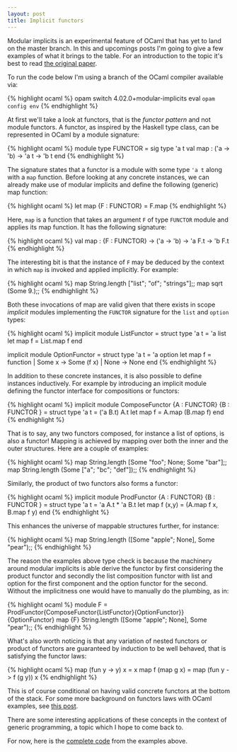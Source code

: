 ```yaml
---
layout: post
title: Implicit functors
---
```

Modular implicits is an experimental feature of OCaml that has yet to land
on the master branch. In this and upcomings posts I'm going to give a few
examples of what it brings to the table. For an introduction to the topic it's
best to read [the original
paper](https://www.cl.cam.ac.uk/~jdy22/papers/modular-implicits.pdf).

To run the code below I'm using a branch of the OCaml compiler available via:

{% highlight ocaml %}
opam switch 4.02.0+modular-implicits
eval `opam config env`
{% endhighlight %}

At first we'll take a look at functors, that is the *functor pattern*
and not module functors. A functor, as inspired by the Haskell type class,
can be represented in OCaml by a module signature:

{% highlight ocaml %}
module type FUNCTOR = sig
  type 'a t
  val map : ('a -> 'b) -> 'a t -> 'b t
end
{% endhighlight %}

The signature states that a functor is a module with some type `'a t` along
with a `map` function. Before looking at any concrete instances, we can already
make use of modular implicits and define the following (generic) map function:

{% highlight ocaml %}
let map {F : FUNCTOR} = F.map
{% endhighlight %}

Here, `map` is a function that takes an argument `F` of type `FUNCTOR` module and
applies its map function. It has the following signature:

{% highlight ocaml %}
val map : {F : FUNCTOR} -> ('a -> 'b) -> 'a F.t -> 'b F.t
{% endhighlight %}

The interesting bit is that the instance of `F` may be deduced
by the context in which `map` is invoked and applied implicitly. 
For example:

{% highlight ocaml %}
map String.length ["list"; "of"; "strings"];;
map sqrt (Some 9.);;
{% endhighlight %}

Both these invocations of map are valid given that there exists in scope *implicit*
modules implementing the `FUNCTOR` signature for the `list` and `option` types:

{% highlight ocaml %}
implicit module ListFunctor = struct
  type 'a t = 'a list
  let map f = List.map f
end

implicit module OptionFunctor = struct
  type 'a t = 'a option
  let map f = function
    | Some x  -> Some (f x)
    | None    -> None
end
{% endhighlight %}

In addition to these concrete instances, it is also possible to define
instances inductively. For example by introducing an implicit module
defining the functor interface for compositions or functors:


{% highlight ocaml %}
implicit module ComposeFunctor {A : FUNCTOR} {B : FUNCTOR } = struct
  type 'a t = ('a B.t) A.t
  let map f = A.map (B.map f)
end
{% endhighlight %}

That is to say, any two functors composed, for instance a list of options, is also
a functor! Mapping is achieved by mapping over both the inner and the outer
structures. Here are a couple of examples:

{% highlight ocaml %}
map String.length [Some "foo"; None; Some "bar"];;
map String.length (Some ["a"; "bc"; "def"]);;
{% endhighlight %}

Similarly, the product of two functors also forms a functor:

{% highlight ocaml %}
implicit module ProdFunctor {A : FUNCTOR} {B : FUNCTOR } = struct
  type 'a t = 'a A.t * 'a B.t
  let map f (x,y) = (A.map f x, B.map f y)
end
{% endhighlight %}

This enhances the universe of mappable structures further, for instance:

{% highlight ocaml %}
map String.length ([Some "apple"; None], Some "pear");;
{% endhighlight %}

The reason the examples above type check is because the machinery around
modular implicits is able derive the functor by first considering
the product functor and secondly the list composition functor with
list and option for the first component and the option functor for the second.
Without the implicitness one would have to manually do the plumbing, as in:


{% highlight ocaml %}
module F = ProdFunctor{ComposeFunctor{ListFunctor}{OptionFunctor}}{OptionFunctor}
map {F} String.length ([Some "apple"; None], Some "pear");;
{% endhighlight %}

What's also worth noticing is that any variation of nested functors or product
of functors are guaranteed by induction to be well behaved, that is satisfying 
the functor laws:

{% highlight ocaml %}
map (fun y -> y) x  =  x
map f (map g x)     = map (fun y -> f (g y)) x
{% endhighlight %}

This is of course conditional on having valid concrete functors at the bottom of the stack.
For some more background on functors laws
with OCaml examples, see [this post](http://blog.shaynefletcher.org/2017/05/more-type-classes-in-ocaml.html).

There are some interesting applications of these concepts in the context of generic
programming, a topic which I hope to come back to. 

For now, here is the [complete code](https://gist.github.com/jobjo/41cf3d9d9d5674db32f40afdbf29df18)
from the examples above.
